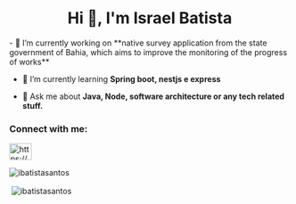 <h1 align="center">Hi 👋, I'm Israel Batista</h1>
- 🔭 I’m currently working on **native survey application from the state government of Bahia, which aims to improve the monitoring of the progress of works**

- 🌱 I’m currently learning **Spring boot, nestjs e express**

- 💬 Ask me about **Java, Node, software architecture or any tech related stuff.**


<h3 align="left">Connect with me:</h3>
<p align="left">
<a href="https://linkedin.com/in/https://www.linkedin.com/in/israel-batista-bba68018a/" target="blank"><img align="center" src="https://cdn.jsdelivr.net/npm/simple-icons@3.0.1/icons/linkedin.svg" alt="https://www.linkedin.com/in/israel-batista-bba68018a/" height="30" width="40" /></a>
</p>

<p><img align="left" src="https://github-readme-stats.vercel.app/api/top-langs?username=ibatistasantos&show_icons=true&locale=en&layout=compact" alt="ibatistasantos" /></p>
<br/>
<p>&nbsp;<img align="center" src="https://github-readme-stats.vercel.app/api?username=ibatistasantos&show_icons=true&locale=en" alt="ibatistasantos" /></p>
